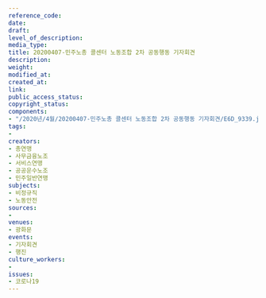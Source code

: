 ```yaml
---
reference_code: 
date: 
draft: 
level_of_description: 
media_type: 
title: 20200407-민주노총 콜센터 노동조합 2차 공동행동 기자회견
description: 
weight: 
modified_at: 
created_at: 
link: 
public_access_status: 
copyright_status: 
components:
- "/2020년/4월/20200407-민주노총 콜센터 노동조합 2차 공동행동 기자회견/E6D_9339.jpg"
tags:
- 
creators:
- 총연맹
- 사무금융노조
- 서비스연맹
- 공공운수노조
- 민주일반연맹
subjects:
- 비정규직
- 노동안전
sources:
- 
venues:
- 광화문
events:
- 기자회견
- 행진
culture_workers:
- 
issues:
- 코로나19
---
```


